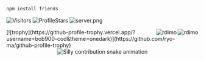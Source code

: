 

```js
npm install friends
```

<img src="https://komarev.com/ghpvc/?username=bob900-cod&label=Profile%20Views&color=008042&style=flat&label=Visitors" alt="Visitors"></a>
<img src="https://img.shields.io/badge/dynamic/json?&label=Total%20Stars&color=008042&style=flat&style=for-the-badge&query=%24.stars&url=https://api.github-star-counter.workers.dev/user/bob900-cod" alt="ProfileStars"></a>
<img src="https://discord.com/api/guilds/1014108456141197322/widget.png?style=shield" alt="server.png">


</a>
<img align="right" src="https://github-readme-stats-eight-theta.vercel.app/api?username=bob900-cod_icons=true&theme=react&include_all_commits=true&locale=fr" alt="rdimo" />
<img align="right" src="https://wakatime.com/share/@018d3bab-5dac-49bc-80e8-8b1c6026d3fd/16e5ff17-80ed-4c46-970a-09836c7c3bc8.svg" alt="rdimo" />
[![trophy](https://github-profile-trophy.vercel.app/?username=bob900-cod&theme=onedark)](https://github.com/ryo-ma/github-profile-trophy)



<div align="center">
  <picture>
    <source media="(prefers-color-scheme: dark)" srcset="https://raw.githubusercontent.com/bob900-cod/bob900-cod/output/silly-contribution-snake-dark.svg" />
    <source media="(prefers-color-scheme: light)" srcset="https://raw.githubusercontent.com/bob900-cod/sbob900-cod/output/silly-contribution-snake.svg" />
    <img alt="Silly contribution snake animation" src="github-snake.svg" />
  </picture>
</div>
